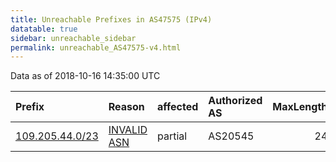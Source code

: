```yaml
---
title: Unreachable Prefixes in AS47575 (IPv4)
datatable: true
sidebar: unreachable_sidebar
permalink: unreachable_AS47575-v4.html
---
```


Data as of 2018-10-16 14:35:00 UTC


<div class="datatable-begin"></div>

| Prefix                                                   | Reason                                                                                                 | affected   | Authorized AS   |   MaxLength | Anchor                                         |   unreachable /24s |
|:---------------------------------------------------------|:-------------------------------------------------------------------------------------------------------|:-----------|:----------------|------------:|:-----------------------------------------------|-------------------:|
| [109.205.44.0/23](https://stat.ripe.net/109.205.44.0/23) | [INVALID ASN](https://rpki-validator.ripe.net/announcement-preview?asn=AS47575&prefix=109.205.44.0/23) | partial    | AS20545         |          24 | [RIPE](unreachable_RIPE_NCC_RPKI_Root-v4.html) |                  2 |

<div class="datatable-end"></div>